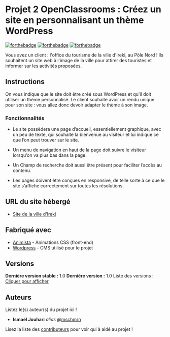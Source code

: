 # Projet 2 OpenClassrooms : Créez un site en personnalisant un thème WordPress 

[![forthebadge](https://forthebadge.com/images/badges/uses-css.svg)](http://forthebadge.com)  [![forthebadge](https://forthebadge.com/images/badges/built-with-wordpress.svg)](http://forthebadge.com)  [![forthebadge](https://forthebadge.com/images/badges/uses-html.svg)](http://forthebadge.com)

Vous avez un client : l'office du tourisme de la ville d'Ireki, au Pôle Nord ! Ils souhaitent un site web à l'image de la ville pour attirer des touristes et informer sur les activités proposées.

## Instructions

On vous indique que le site doit être créé sous WordPress et qu'il doit utiliser un thème personnalisé. Le client souhaite avoir un rendu unique pour son site : vous allez donc devoir adapter le thème à son image.

### Fonctionnalités

- Le site possèdera une page d’accueil, essentiellement graphique, avec un peu de texte, qui souhaite la bienvenue au visiteur et lui indique ce que l’on peut trouver sur le site.

- Un menu de navigation en haut de la page doit suivre le visiteur lorsqu’on va plus bas dans la page.

- Un Champ de recherche doit aussi être présent pour faciliter l’accès au contenu.

- Les pages doivent être conçues en responsive, de telle sorte à ce que le site s’affiche correctement sur toutes les résolutions.

## URL du site hébergé

* [Site de la ville d'Ireki](http://projet-2-oc.ismaeljouhari.com/)

## Fabriqué avec

* [Animista](http://animista.net) - Animations CSS (front-end)
* [Wordpress](https://fr.wordpress.com/) - CMS utilisé pour le projet

## Versions
**Dernière version stable :** 1.0
**Dernière version :** 1.0
Liste des versions : [Cliquer pour afficher](https://github.com/mschmrn/openclassrooms-dw-projet-2/contributors/tags)

## Auteurs
Listez le(s) auteur(s) du projet ici !
* **Ismaël Jouhari** _alias_ [@mschmrn](https://github.com/mschmrn)

Lisez la liste des [contributeurs](https://github.com/mschmrn/openclassrooms-dw-projet-2/contributors) pour voir qui à aidé au projet !

